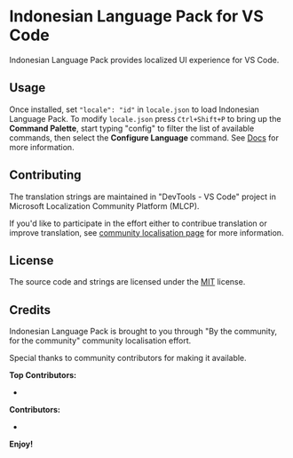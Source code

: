 # Indonesian Language Pack for VS Code

Indonesian Language Pack provides localized UI experience for VS Code.

## Usage

Once installed, set `"locale": "id"` in `locale.json` to load Indonesian
Language Pack. To modify `locale.json` press `Ctrl+Shift+P` to bring up the
**Command Palette**, start typing "config" to filter the list of available
commands, then select the **Configure Language** command. See
[Docs](https://go.microsoft.com/fwlink/?LinkId=761051) for more information.

## Contributing

The translation strings are maintained in "DevTools - VS Code" project in
Microsoft Localization Community Platform (MLCP).

If you'd like to participate in the effort either to contribue translation or
improve translation, see [community localisation page](https://aka.ms/vscodeloc)
for more information.

## License

The source code and strings are licensed under the
[MIT](https://github.com/Microsoft/vscode-loc/blob/master/LICENSE.md) license.

## Credits

Indonesian Language Pack is brought to you through "By the community, for the
community" community localisation effort.

Special thanks to community contributors for making it available.

**Top Contributors:**

-

**Contributors:**

-

**Enjoy!**
